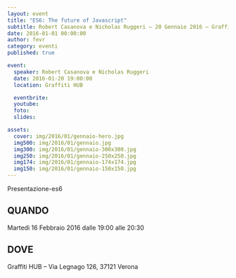 ```yaml
---
layout: event
title: "ES6: The future of Javascript"
subtitle: Robert Casanova e Nicholas Ruggeri – 20 Gennaio 2016 – Graffiti HUB
date: 2016-01-01 00:00:00
author: fevr
category: eventi
published: true

event:
  speaker: Robert Casanova e Nicholas Ruggeri
  date: 2016-01-20 19:00:00
  location: Graffiti HUB

  eventbrite:
  youtube: 
  foto:
  slides:

assets:
  cover: img/2016/01/gennaio-hero.jpg
  img500: img/2016/01/gennaio.jpg
  img300: img/2016/01/gennaio-300x300.jpg
  img250: img/2016/01/gennaio-250x250.jpg
  img174: img/2016/01/gennaio-174x174.jpg
  img150: img/2016/01/gennaio-150x150.jpg
---
```


Presentazione-es6

## QUANDO
Martedì 16 Febbraio 2016 dalle 19:00 alle 20:30

## DOVE
Graffiti HUB – Via Legnago 126, 37121 Verona
